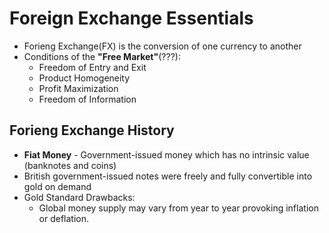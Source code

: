 # Foreign Exchange Essentials
- Forieng Exchange(FX) is the conversion of one currency to another
- Conditions of the **"Free Market"**(???):
  - Freedom of Entry and Exit
  - Product Homogeneity
  - Profit Maximization
  - Freedom of Information
## Forieng Exchange History
- **Fiat Money** - Government-issued money which has no intrinsic value (banknotes and coins)
- British government-issued notes were freely and fully convertible into gold on demand
- Gold Standard Drawbacks:
  - Global money supply may vary from year to year provoking inflation or deflation.
